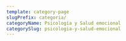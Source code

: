 ```yaml
---
template: category-page
slugPrefix: categoria/
categoryName: Psicología y Salud emocional
categorySlug: psicologia-y-salud-emocional
---
```

